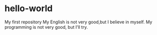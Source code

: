 # hello-world
My first repository
My English is not very good,but I believe in myself.
My programming is not very good, but I'll try.
